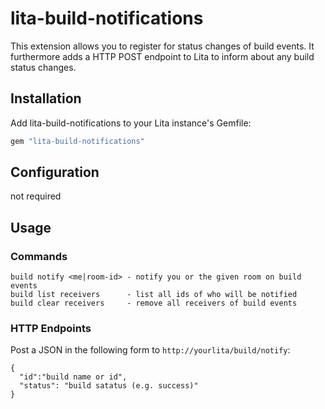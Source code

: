 # lita-build-notifications

This extension allows you to register for status changes of build events. It furthermore adds a HTTP POST endpoint
to Lita to inform about any build status changes.

## Installation

Add lita-build-notifications to your Lita instance's Gemfile:

``` ruby
gem "lita-build-notifications"
```

## Configuration
not required

## Usage
### Commands
```
build notify <me|room-id> - notify you or the given room on build events
build list receivers      - list all ids of who will be notified
build clear receivers     - remove all receivers of build events
```

### HTTP Endpoints
Post a JSON in the following form to `http://yourlita/build/notify`:
```
{
  "id":"build name or id", 
  "status": "build satatus (e.g. success)"
}
```
